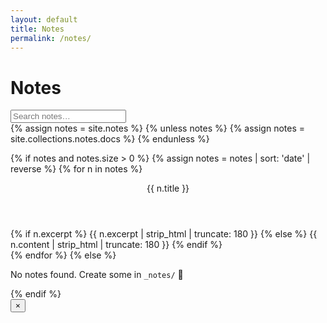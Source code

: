```yaml
---
layout: default
title: Notes
permalink: /notes/
---
```


<link rel="stylesheet" href="{{ '/assets/notes.css' | relative_url }}">

<h1>Notes</h1>
<div class="notes-toolbar">
  <input id="notes-search" type="search" placeholder="Search notes…">
</div>

<div class="notes-grid" id="notes-grid">
{% assign notes = site.notes %}
{% unless notes %}
  {% assign notes = site.collections.notes.docs %}
{% endunless %}

{% if notes and notes.size > 0 %}
  {% assign notes = notes | sort: 'date' | reverse %}
  {% for n in notes %}
    <article class="note-card" tabindex="0" data-title="{{ n.title | escape }}">
      <header class="note-title">{{ n.title }}</header>
      <div class="note-excerpt">
        {% if n.excerpt %}
          {{ n.excerpt | strip_html | truncate: 180 }}
        {% else %}
          {{ n.content | strip_html | truncate: 180 }}
        {% endif %}
      </div>
      <template class="note-full">
        {{ n.content | markdownify }}
      </template>
    </article>
  {% endfor %}
{% else %}
  <p>No notes found. Create some in <code>_notes/</code> 🎯</p>
{% endif %}
</div>

<!-- Modal -->
<div class="note-modal" id="note-modal" aria-hidden="true">
  <div class="note-modal__backdrop" data-close></div>
  <div class="note-modal__dialog" role="dialog" aria-modal="true" aria-labelledby="note-modal-title">
    <button class="note-modal__close" type="button" aria-label="Close" data-close>×</button>
    <h2 class="note-modal__title" id="note-modal-title"></h2>
    <div class="note-modal__content" id="note-modal-content"></div>
  </div>
</div>

<script type="module" src="{{ '/assets/notes.js' | relative_url }}"></script>